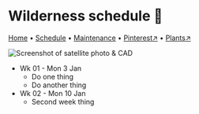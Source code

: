 # Wilderness schedule 📆

[Home](https://grwd.uk/wilderness/) • [Schedule](https://grwd.uk/wilderness/schedule) • [Maintenance](https://grwd.uk/wilderness/management) • [Pinterest↗](https://pinterest.co.uk/NatureWorksGarden/wilderness) • [Plants↗](https://bit.ly/wilderness-plants)

![Screenshot of satellite photo & CAD](https://res.cloudinary.com/growdigital/image/upload/w_320/v1637764609/clifftop/clifftop-0.6-screenshot.jpg)

* Wk 01 - Mon 3 Jan
    * Do one thing
    * Do another thing
* Wk 02 - Mon 10 Jan
    * Second week thing

